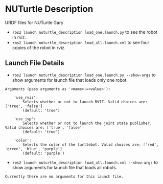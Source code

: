 # NUTurtle  Description
URDF files for NUTurtle Gary
* `ros2 launch nuturtle_description load_one.launch.py` to see the robot in rviz.
* `ros2 launch nuturtle_description load_all.launch.xml` to see four copies of the robot in rviz.

## Launch File Details
* `ros2 launch nuturtle_description load_one.launch.py --show-args` to show arguments for launch file that loads only one robot.

```
Arguments (pass arguments as '<name>:=<value>'):

    'use_rviz':
        Selects whether or not to launch RVIZ. Valid choices are: ['true', 'false']
        (default: 'true')

    'use_jsp':
        Selects whether or not to launch the joint state publisher. Valid choices are: ['true', 'false']
        (default: 'true')

    'color':
        Selects the color of the turtlebot. Valid choices are: ['red', 'green', 'blue', 'purple']
        (default: 'purple')
```

* `ros2 launch nuturtle_description load_all.launch.xml --show-args` to show arguments for launch file that loads all robots.

```
Currently there are no arguments for this launch file.
```
